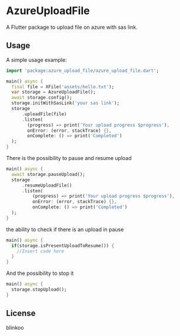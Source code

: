 # AzureUploadFile

A Flutter package to upload file on azure with sas link.

## Usage

A simple usage example:

```dart
import 'package:azure_upload_file/azure_upload_file.dart';

main() async {
  final file = XFile('assets/hello.txt');
  var storage = AzureUploadFile();
  await storage.config();
  storage.initWithSasLink('your sas link');
  storage
      .uploadFile(file)
      .listen(
        (progress) => print('Your upload progress $progress'),
        onError: (error, stackTrace) {},
        onComplete: () => print('Completed')
  );
}
```

There is the possibility to pause and resume upload

```dart
main() async {
  await storage.pauseUpload();
  storage
      .resumeUploadFile()
      .listen(
          (progress) => print('Your upload progress $progress'),
          onError: (error, stackTrace) {},
          onComplete: () => print('Completed')
  );
}
```

the ability to check if there is an upload in pause

```dart
main() async {
  if(storage.isPresentUploadToResume()) {
    //Insert code here
  }
}
```

And the possibility to stop it

```dart
main() async {
  storage.stopUpload();
}
```


## License

blinkoo
